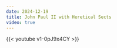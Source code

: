 ```yaml
---
date: 2024-12-19
title: John Paul II with Heretical Sects
video: true
---
```



{{< youtube v1-0pJ9x4CY >}}
